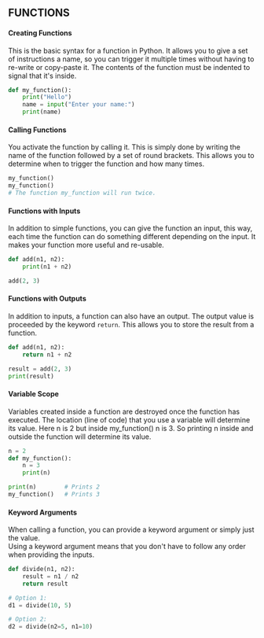 ## FUNCTIONS  
  #### Creating Functions
  This is the basic syntax for a function in Python. It allows you to give a set of instructions a name, so you can trigger it multiple times without having to re-write or copy-paste it. The contents of the function must be indented to signal that it's inside.
  ```python
  def my_function():
      print("Hello")
      name = input("Enter your name:")
      print(name)
  ```
  
  #### Calling Functions
  You activate the function by calling it. This is simply done by writing the name of the function followed by a set of round brackets. This allows you to determine
when to trigger the function and how many times.
  ```python
  my_function()
  my_function()
  # The function my_function will run twice.
  ```
  
  #### Functions with Inputs
  In addition to simple functions, you can give the function an input, this way, each time the function can do something different depending on the input. It makes your function more useful and re-usable.
  ```python
  def add(n1, n2):
      print(n1 + n2)
  
  add(2, 3)
  ```
  
  #### Functions with Outputs
  In addition to inputs, a function can also have an output. The output value is proceeded by the keyword `return`. This allows you to store the result from a
function.
  ```python
  def add(n1, n2):
      return n1 + n2
  
  result = add(2, 3)
  print(result)
  ```
  
  #### Variable Scope
  Variables created inside a function are destroyed once the function has executed. The location (line of code) that you use a variable will determine its value. Here n is 2 but inside my_function() n is 3. So printing n inside and outside the function will determine its value.
  ```python
  n = 2
  def my_function():
      n = 3
      print(n)
  
  print(n)        # Prints 2
  my_function()   # Prints 3
  ```
  
  #### Keyword Arguments
  When calling a function, you can provide a keyword argument or simply just the value.\
  Using a keyword argument means that you don't have to follow any order when providing the inputs.
  ```python
  def divide(n1, n2):
      result = n1 / n2
      return result
  
  # Option 1:
  d1 = divide(10, 5)

  # Option 2:
  d2 = divide(n2=5, n1=10)
  ```
